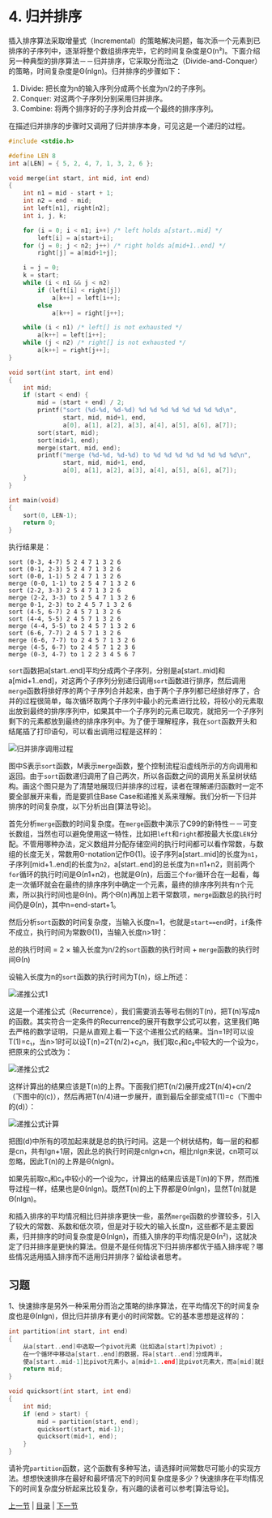# 4. 归并排序

插入排序算法采取增量式（Incremental）的策略解决问题，每次添一个元素到已排序的子序列中，逐渐将整个数组排序完毕，它的时间复杂度是O(n²)。下面介绍另一种典型的排序算法－－归并排序，它采取分而治之（Divide-and-Conquer）的策略，时间复杂度是Θ(nlgn)。归并排序的步骤如下：

1. Divide: 把长度为n的输入序列分成两个长度为n/2的子序列。
2. Conquer: 对这两个子序列分别采用归并排序。
3. Combine: 将两个排序好的子序列合并成一个最终的排序序列。

在描述归并排序的步骤时又调用了归并排序本身，可见这是一个递归的过程。

```c
#include <stdio.h>

#define LEN 8
int a[LEN] = { 5, 2, 4, 7, 1, 3, 2, 6 };

void merge(int start, int mid, int end)
{
    int n1 = mid - start + 1;
    int n2 = end - mid;
    int left[n1], right[n2];
    int i, j, k;

    for (i = 0; i < n1; i++) /* left holds a[start..mid] */
        left[i] = a[start+i];
    for (j = 0; j < n2; j++) /* right holds a[mid+1..end] */
        right[j] = a[mid+1+j];

    i = j = 0;
    k = start;
    while (i < n1 && j < n2)
        if (left[i] < right[j])
            a[k++] = left[i++];
        else
            a[k++] = right[j++];

    while (i < n1) /* left[] is not exhausted */
        a[k++] = left[i++];
    while (j < n2) /* right[] is not exhausted */
        a[k++] = right[j++];
}

void sort(int start, int end)
{
    int mid;
    if (start < end) {
        mid = (start + end) / 2;
        printf("sort (%d-%d, %d-%d) %d %d %d %d %d %d %d %d\n", 
               start, mid, mid+1, end, 
               a[0], a[1], a[2], a[3], a[4], a[5], a[6], a[7]);
        sort(start, mid);
        sort(mid+1, end);
        merge(start, mid, end);
        printf("merge (%d-%d, %d-%d) to %d %d %d %d %d %d %d %d\n", 
               start, mid, mid+1, end, 
               a[0], a[1], a[2], a[3], a[4], a[5], a[6], a[7]);
    }
}

int main(void)
{
    sort(0, LEN-1);
    return 0;
}
```

执行结果是：

```
sort (0-3, 4-7) 5 2 4 7 1 3 2 6
sort (0-1, 2-3) 5 2 4 7 1 3 2 6
sort (0-0, 1-1) 5 2 4 7 1 3 2 6
merge (0-0, 1-1) to 2 5 4 7 1 3 2 6
sort (2-2, 3-3) 2 5 4 7 1 3 2 6
merge (2-2, 3-3) to 2 5 4 7 1 3 2 6
merge 0-1, 2-3) to 2 4 5 7 1 3 2 6
sort (4-5, 6-7) 2 4 5 7 1 3 2 6
sort (4-4, 5-5) 2 4 5 7 1 3 2 6
merge (4-4, 5-5) to 2 4 5 7 1 3 2 6
sort (6-6, 7-7) 2 4 5 7 1 3 2 6
merge (6-6, 7-7) to 2 4 5 7 1 3 2 6
merge (4-5, 6-7) to 2 4 5 7 1 2 3 6
merge (0-3, 4-7) to 1 2 2 3 4 5 6 7
```

`sort`函数把a[start..end]平均分成两个子序列，分别是a[start..mid]和a[mid+1..end]，对这两个子序列分别递归调用`sort`函数进行排序，然后调用`merge`函数将排好序的两个子序列合并起来，由于两个子序列都已经排好序了，合并的过程很简单，每次循环取两个子序列中最小的元素进行比较，将较小的元素取出放到最终的排序序列中，如果其中一个子序列的元素已取完，就把另一个子序列剩下的元素都放到最终的排序序列中。为了便于理解程序，我在`sort`函数开头和结尾插了打印语句，可以看出调用过程是这样的：

![归并排序调用过程](images/sortsearch.mergesort.png)

图中S表示`sort`函数，M表示`merge`函数，整个控制流程沿虚线所示的方向调用和返回。由于`sort`函数递归调用了自己两次，所以各函数之间的调用关系呈树状结构。画这个图只是为了清楚地展现归并排序的过程，读者在理解递归函数时一定不要全部展开来看，而是要抓住Base Case和递推关系来理解。我们分析一下归并排序的时间复杂度，以下分析出自[算法导论]。

首先分析`merge`函数的时间复杂度。在`merge`函数中演示了C99的新特性－－可变长数组，当然也可以避免使用这一特性，比如把`left`和`right`都按最大长度`LEN`分配。不管用哪种办法，定义数组并分配存储空间的执行时间都可以看作常数，与数组的长度无关，常数用Θ-notation记作Θ(1)。设子序列a[start..mid]的长度为`n1`，子序列[mid+1..end]的长度为`n2`，a[start..end]的总长度为n=n1+n2，则前两个`for`循环的执行时间是Θ(n1+n2)，也就是Θ(n)，后面三个`for`循环合在一起看，每走一次循环就会在最终的排序序列中确定一个元素，最终的排序序列共有n个元素，所以执行时间也是Θ(n)。两个Θ(n)再加上若干常数项，`merge`函数总的执行时间仍是Θ(n)，其中n=end-start+1。

然后分析`sort`函数的时间复杂度，当输入长度n=1，也就是`start==end`时，`if`条件不成立，执行时间为常数Θ(1)，当输入长度n>1时：

总的执行时间 = 2 × 输入长度为n/2的`sort`函数的执行时间 + `merge`函数的执行时间Θ(n)

设输入长度为n的`sort`函数的执行时间为T(n)，综上所述：

![递推公式1](images/sortsearch.recurrence1.png)

这是一个递推公式（Recurrence），我们需要消去等号右侧的T(n)，把T(n)写成n的函数。其实符合一定条件的Recurrence的展开有数学公式可以套，这里我们略去严格的数学证明，只是从直观上看一下这个递推公式的结果。当n=1时可以设T(1)=c₁，当n>1时可以设T(n)=2T(n/2)+c₂n，我们取c₁和c₂中较大的一个设为c，把原来的公式改为：

![递推公式2](images/sortsearch.recurrence2.png)

这样计算出的结果应该是T(n)的上界。下面我们把T(n/2)展开成2T(n/4)+cn/2（下图中的(c)），然后再把T(n/4)进一步展开，直到最后全部变成T(1)=c（下图中的(d)）：

![递推公式计算](images/sortsearch.calcrecurrence.png)

把图(d)中所有的项加起来就是总的执行时间。这是一个树状结构，每一层的和都是cn，共有lgn+1层，因此总的执行时间是cnlgn+cn，相比nlgn来说，cn项可以忽略，因此T(n)的上界是Θ(nlgn)。

如果先前取c₁和c₂中较小的一个设为c，计算出的结果应该是T(n)的下界，然而推导过程一样，结果也是Θ(nlgn)。既然T(n)的上下界都是Θ(nlgn)，显然T(n)就是Θ(nlgn)。

和插入排序的平均情况相比归并排序更快一些，虽然`merge`函数的步骤较多，引入了较大的常数、系数和低次项，但是对于较大的输入长度n，这些都不是主要因素，归并排序的时间复杂度是Θ(nlgn)，而插入排序的平均情况是Θ(n²)，这就决定了归并排序是更快的算法。但是不是任何情况下归并排序都优于插入排序呢？哪些情况适用插入排序而不适用归并排序？留给读者思考。

## 习题

1、快速排序是另外一种采用分而治之策略的排序算法，在平均情况下的时间复杂度也是Θ(nlgn)，但比归并排序有更小的时间常数。它的基本思想是这样的：

```c
int partition(int start, int end)
{
    从a[start..end]中选取一个pivot元素（比如选a[start]为pivot）;
    在一个循环中移动a[start..end]的数据，将a[start..end]分成两半，
    使a[start..mid-1]比pivot元素小，a[mid+1..end]比pivot元素大，而a[mid]就是pivot元素;
    return mid;
}

void quicksort(int start, int end)
{
    int mid;
    if (end > start) {
        mid = partition(start, end);
        quicksort(start, mid-1);
        quicksort(mid+1, end);
    }
}
```

请补完`partition`函数，这个函数有多种写法，请选择时间常数尽可能小的实现方法。想想快速排序在最好和最坏情况下的时间复杂度是多少？快速排序在平均情况下的时间复杂度分析起来比较复杂，有兴趣的读者可以参考[算法导论]。

[上一节](/ch11/s03) | [目录](/ch11/index) | [下一节](/ch11/s05) 